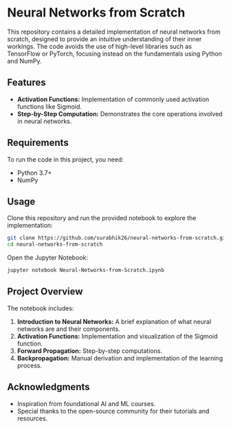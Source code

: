 # Neural Networks from Scratch

This repository contains a detailed implementation of neural networks from scratch, designed to provide an intuitive understanding of their inner workings. The code avoids the use of high-level libraries such as TensorFlow or PyTorch, focusing instead on the fundamentals using Python and NumPy.

## Features

- **Activation Functions:** Implementation of commonly used activation functions like Sigmoid.
- **Step-by-Step Computation:** Demonstrates the core operations involved in neural networks.

## Requirements

To run the code in this project, you need:

- Python 3.7+
- NumPy

## Usage

Clone this repository and run the provided notebook to explore the implementation:

```bash
git clone https://github.com/surabhik26/neural-networks-from-scratch.git
cd neural-networks-from-scratch
```

Open the Jupyter Notebook:

```bash
jupyter notebook Neural-Networks-from-Scratch.ipynb
```

## Project Overview

The notebook includes:

1. **Introduction to Neural Networks:** A brief explanation of what neural networks are and their components.
2. **Activation Functions:** Implementation and visualization of the Sigmoid function.
3. **Forward Propagation:** Step-by-step computations.
4. **Backpropagation:** Manual derivation and implementation of the learning process.

## Acknowledgments

- Inspiration from foundational AI and ML courses.
- Special thanks to the open-source community for their tutorials and resources.
